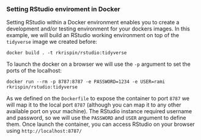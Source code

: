 ### Setting RStudio enviroment in Docker

Setting RStudio within a Docker environment enables you to create a development and/or testing environment for your dockers images. In this example, we will build an RStudio working environment on top of the `tidyverse` image we created before:

``` shell
docker build . -t rkrispin/rstudio:tidyverse
```

To launch the docker on a browser we will use the `-p` argument to set the ports of the localhost:

``` shell
docker run --rm -p 8787:8787 -e PASSWORD=1234 -e USER=rami rkrispin/rstudio:tidyverse
```

As we defined on the `Dockerfile` to expose the container to port `8787` we will map it to the local port `8787` (although you can map it to any other available port on your machine). The RStudio instance required username and password, so we will use the `PASSWORD` and `USER` argument to define them. Once launch the container, you can access RStudio on your browser using `http://localhost:8787/`